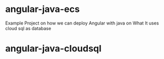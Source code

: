# angular-java-ecs
Example Project on how we can deploy Angular with java on <GKE>
What It uses cloud sql as database
# angular-java-cloudsql
